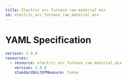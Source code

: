 ```yaml
---
title: Electric arc furnace raw material mix
id: electric_arc_furnace_raw_material_mix
---
```




# YAML Specification

```yaml
version: 1.0.0
resources:
  - resource: electric_arc_furnace_raw_material_mix
    version: 2.0.0
    standardUnitOfMeasure: tonne
```



